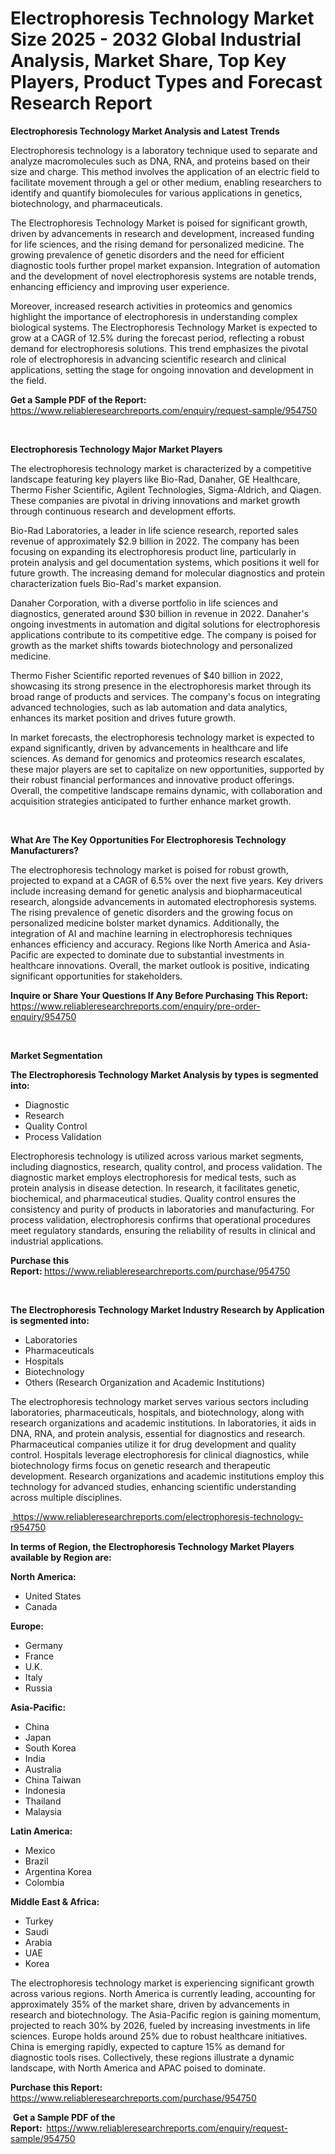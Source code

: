 <p><h1>Electrophoresis Technology Market Size 2025 - 2032 Global Industrial Analysis, Market Share, Top Key Players, Product Types and Forecast Research Report</h1></p><p><strong>Electrophoresis Technology Market Analysis and Latest Trends</strong></p>
<p><p>Electrophoresis technology is a laboratory technique used to separate and analyze macromolecules such as DNA, RNA, and proteins based on their size and charge. This method involves the application of an electric field to facilitate movement through a gel or other medium, enabling researchers to identify and quantify biomolecules for various applications in genetics, biotechnology, and pharmaceuticals.</p><p>The Electrophoresis Technology Market is poised for significant growth, driven by advancements in research and development, increased funding for life sciences, and the rising demand for personalized medicine. The growing prevalence of genetic disorders and the need for efficient diagnostic tools further propel market expansion. Integration of automation and the development of novel electrophoresis systems are notable trends, enhancing efficiency and improving user experience.</p><p>Moreover, increased research activities in proteomics and genomics highlight the importance of electrophoresis in understanding complex biological systems. The Electrophoresis Technology Market is expected to grow at a CAGR of 12.5% during the forecast period, reflecting a robust demand for electrophoresis solutions. This trend emphasizes the pivotal role of electrophoresis in advancing scientific research and clinical applications, setting the stage for ongoing innovation and development in the field.</p></p>
<p><strong>Get a Sample PDF of the Report:&nbsp;</strong> <a href="https://www.reliableresearchreports.com/enquiry/request-sample/954750?utm_campaign=2652&utm_medium=2&utm_source=Github&utm_content=ia&utm_term=18042025&utm_id=electrophoresis-technology">https://www.reliableresearchreports.com/enquiry/request-sample/954750</a></p>
<p>&nbsp;</p>
<p><strong>Electrophoresis Technology Major Market Players</strong></p>
<p><p>The electrophoresis technology market is characterized by a competitive landscape featuring key players like Bio-Rad, Danaher, GE Healthcare, Thermo Fisher Scientific, Agilent Technologies, Sigma-Aldrich, and Qiagen. These companies are pivotal in driving innovations and market growth through continuous research and development efforts.</p><p>Bio-Rad Laboratories, a leader in life science research, reported sales revenue of approximately $2.9 billion in 2022. The company has been focusing on expanding its electrophoresis product line, particularly in protein analysis and gel documentation systems, which positions it well for future growth. The increasing demand for molecular diagnostics and protein characterization fuels Bio-Rad's market expansion.</p><p>Danaher Corporation, with a diverse portfolio in life sciences and diagnostics, generated around $30 billion in revenue in 2022. Danaher's ongoing investments in automation and digital solutions for electrophoresis applications contribute to its competitive edge. The company is poised for growth as the market shifts towards biotechnology and personalized medicine.</p><p>Thermo Fisher Scientific reported revenues of $40 billion in 2022, showcasing its strong presence in the electrophoresis market through its broad range of products and services. The company's focus on integrating advanced technologies, such as lab automation and data analytics, enhances its market position and drives future growth.</p><p>In market forecasts, the electrophoresis technology market is expected to expand significantly, driven by advancements in healthcare and life sciences. As demand for genomics and proteomics research escalates, these major players are set to capitalize on new opportunities, supported by their robust financial performances and innovative product offerings. Overall, the competitive landscape remains dynamic, with collaboration and acquisition strategies anticipated to further enhance market growth.</p></p>
<p>&nbsp;</p>
<p><strong>What Are The Key Opportunities For Electrophoresis Technology Manufacturers?</strong></p>
<p><p>The electrophoresis technology market is poised for robust growth, projected to expand at a CAGR of 6.5% over the next five years. Key drivers include increasing demand for genetic analysis and biopharmaceutical research, alongside advancements in automated electrophoresis systems. The rising prevalence of genetic disorders and the growing focus on personalized medicine bolster market dynamics. Additionally, the integration of AI and machine learning in electrophoresis techniques enhances efficiency and accuracy. Regions like North America and Asia-Pacific are expected to dominate due to substantial investments in healthcare innovations. Overall, the market outlook is positive, indicating significant opportunities for stakeholders.</p></p>
<p><strong>Inquire or Share Your Questions If Any Before Purchasing This Report:</strong> <a href="https://www.reliableresearchreports.com/enquiry/pre-order-enquiry/954750?utm_campaign=2652&utm_medium=2&utm_source=Github&utm_content=ia&utm_term=18042025&utm_id=electrophoresis-technology">https://www.reliableresearchreports.com/enquiry/pre-order-enquiry/954750</a></p>
<p>&nbsp;</p>
<p><strong>Market Segmentation</strong></p>
<p><strong>The Electrophoresis Technology Market Analysis by types is segmented into:</strong></p>
<p><ul><li>Diagnostic</li><li>Research</li><li>Quality Control</li><li>Process Validation</li></ul></p>
<p><p>Electrophoresis technology is utilized across various market segments, including diagnostics, research, quality control, and process validation. The diagnostic market employs electrophoresis for medical tests, such as protein analysis in disease detection. In research, it facilitates genetic, biochemical, and pharmaceutical studies. Quality control ensures the consistency and purity of products in laboratories and manufacturing. For process validation, electrophoresis confirms that operational procedures meet regulatory standards, ensuring the reliability of results in clinical and industrial applications.</p></p>
<p><strong>Purchase this Report:&nbsp;</strong><a href="https://www.reliableresearchreports.com/purchase/954750?utm_campaign=2652&utm_medium=2&utm_source=Github&utm_content=ia&utm_term=18042025&utm_id=electrophoresis-technology">https://www.reliableresearchreports.com/purchase/954750</a></p>
<p>&nbsp;</p>
<p><strong>The Electrophoresis Technology Market Industry Research by Application is segmented into:</strong></p>
<p><ul><li>Laboratories</li><li>Pharmaceuticals</li><li>Hospitals</li><li>Biotechnology</li><li>Others (Research Organization and Academic Institutions)</li></ul></p>
<p><p>The electrophoresis technology market serves various sectors including laboratories, pharmaceuticals, hospitals, and biotechnology, along with research organizations and academic institutions. In laboratories, it aids in DNA, RNA, and protein analysis, essential for diagnostics and research. Pharmaceutical companies utilize it for drug development and quality control. Hospitals leverage electrophoresis for clinical diagnostics, while biotechnology firms focus on genetic research and therapeutic development. Research organizations and academic institutions employ this technology for advanced studies, enhancing scientific understanding across multiple disciplines.</p></p>
<p><a href="https://www.reliableresearchreports.com/electrophoresis-technology-r954750?utm_campaign=2652&utm_medium=2&utm_source=Github&utm_content=ia&utm_term=18042025&utm_id=electrophoresis-technology">&nbsp;https://www.reliableresearchreports.com/electrophoresis-technology-r954750</a></p>
<p><strong>In terms of Region, the Electrophoresis Technology Market Players available by Region are:</strong></p>
<p>
    <p> <strong> North America: </strong>
        <ul>
            <li>United States</li>
            <li>Canada</li>
        </ul>
        </p> 
    <p> <strong> Europe: </strong>
        <ul>
            <li>Germany</li>
            <li>France</li>
            <li>U.K.</li>
            <li>Italy</li>
            <li>Russia</li>
        </ul>
        </p> 
    <p> <strong> Asia-Pacific: </strong>
        <ul>
            <li>China</li>
            <li>Japan</li>
            <li>South Korea</li>
            <li>India</li>
            <li>Australia</li>
            <li>China Taiwan</li>
            <li>Indonesia</li>
            <li>Thailand</li>
            <li>Malaysia</li>
        </ul>
        </p> 
    <p> <strong> Latin America: </strong>
        <ul>
            <li>Mexico</li>
            <li>Brazil</li>
            <li>Argentina Korea</li>
            <li>Colombia</li>
        </ul>
        </p> 
    <p> <strong> Middle East & Africa: </strong>
        <ul>
            <li>Turkey</li>
            <li>Saudi</li>
            <li>Arabia</li>
            <li>UAE</li>
            <li>Korea</li>
        </ul>
    </p>
    </p>
<p><p>The electrophoresis technology market is experiencing significant growth across various regions. North America is currently leading, accounting for approximately 35% of the market share, driven by advancements in research and biotechnology. The Asia-Pacific region is gaining momentum, projected to reach 30% by 2026, fueled by increasing investments in life sciences. Europe holds around 25% due to robust healthcare initiatives. China is emerging rapidly, expected to capture 15% as demand for diagnostic tools rises. Collectively, these regions illustrate a dynamic landscape, with North America and APAC poised to dominate.</p></p>
<p><strong>Purchase this Report: </strong><a href="https://www.reliableresearchreports.com/purchase/954750?utm_campaign=2652&utm_medium=2&utm_source=Github&utm_content=ia&utm_term=18042025&utm_id=electrophoresis-technology">https://www.reliableresearchreports.com/purchase/954750</a></p>
<p>&nbsp;<strong>Get a Sample PDF of the Report:&nbsp;&nbsp;</strong><a href="https://www.reliableresearchreports.com/enquiry/request-sample/954750?utm_campaign=2652&utm_medium=2&utm_source=Github&utm_content=ia&utm_term=18042025&utm_id=electrophoresis-technology">https://www.reliableresearchreports.com/enquiry/request-sample/954750</a></p>
<p><strong></strong></p>
<p><p></p><p></p><p></p></p>